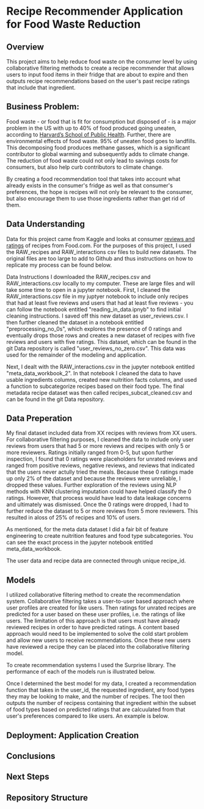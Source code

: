 # Recipe Recommender Application for Food Waste Reduction

## Overview
This project aims to help reduce food waste on the consumer level by using collaborative filtering methods to create a recipe recommender that allows users to input food items in their fridge that are about to expire and then outputs recipe recommendations based on the user's past recipe ratings that include that ingredient. 

## Business Problem: 
Food waste - or food that is fit for consumption but disposed of - is a major problem in the US with up to 40% of food produced going uneaten, according to [Harvard’s School of Public Health](https://www.hsph.harvard.edu/nutritionsource/sustainability/food-waste/). Further, there are environmental effects of food waste. 95% of uneaten food goes to landfills. This decomposing food produces methane gasses, which is a significant contributor to global warming and subsequently adds to climate change. The reduction of food waste could not only lead to savings costs for consumers, but also help curb contributors to climate change. 

By creating a food recommendation tool that takes into account what already exists in the consumer's fridge as well as that consumer's preferences, the hope is recipes will not only be relevant to the consumer, but also encourage them to use those ingredients rather than get rid of them. 

## Data Understanding 
Data for this project came from Kaggle and looks at consumer [reviews and ratings](https://www.kaggle.com/datasets/shuyangli94/food-com-recipes-and-user-interactions) of recipes from Food.com. For the purposes of this project, I used the RAW_recipes and RAW_interactions csv files to build new datasets. The original files are too large to add to Github and thus instructions on how to replicate my process can be found below.

Data Instructions
I downloaded the RAW_recipes.csv and RAW_interactions.csv locally to my computer. These are large files and will take some time to open in a jupyter notebook. First, I cleaned the RAW_interactions.csv file in my juptyer notebook to include only recipes that had at least five reviews and users that had at least five reviews - you can follow the notebook entitled "reading_in_data.ipnyb" to find initial cleaning instructions. I saved off this new dataset as  user_reviews.csv. I then further cleaned the dataset in a notebook entitled "preprocessing_no_0s", which explores the presence of 0 ratings and eventually drops those rows and creates a new dataset of recipes with five reviews and users with five ratings. This dataset, which can be found in the git Data repository is called "user_reviews_no_zero.csv". This data was used for the remainder of the modeling and application. 

Next, I dealt with the RAW_interactions.csv in the jupyter notebook entitled "meta_data_workbook_2". In that notebook I cleaned the data to have usable ingredients columns, created new nuitrition facts columns, and used a function to subcategorize recipes based on their food type. The final metadata recipe dataset was then called recipes_subcat_cleaned.csv and can be found in the git Data repository. 

## Data Preperation
My final dataset included data from XX recipes with reviews from XX users. For collaborative filtering purposes, I cleaned the data to include only user reviews from users that had 5 or more reviews and recipes with only 5 or more reviewers. Ratings initially ranged from 0-5, but upon further inspection, I found that 0 ratings were placeholders for unrated reviews and ranged from positive reviews, negative reviews, and reviews that indicated that the users never actully tried the meals. Because these 0 ratings made up only 2% of the dataset and because the reviews were unreliable, I dropped these values. Further exploration of the reviews using NLP methods with KNN clustering imputation could have helped classify the 0 ratings. However, that process would have lead to data leakage concerns and ultimately was dismissed. Once the 0 ratings were dropped, I had to further reduce the dataset to 5 or more reviews from 5 more reviewers. This resulted in aloss of 25% of recipes and 10% of users. 

As mentioned, for the meta data dataset I did a fair bit of feature engineering to create nuitrition features and food type subcategories. You can see the exact process in the jupyter notebook entitled meta_data_workbook. 

The user data and recipe data are connected through unique recipe_id. 

## Models
I utilized collaborative filtering method to create the recommendation system. Collaborative filtering takes a user-to-user based approach where user profiles are created for like users. Then ratings for unrated recipes are predicted for a user based on these user profiles, i.e. the ratings of like users. The limitation of this approach is that users must have already reviewed recipes in order to have predicted ratings. A content based approach would need to be implemented to solve the cold start problem and allow new users to receive recommendations. Once these new users have reviewed a recipe they can be placed into the collaborative filtering model. 

To create recommendation systems I used the Surprise library. The performance of each of the models run is illustrated below. 

<RMSE graph for all the models> 
  
Once I determined the best model for my data, I created a recommendation function that takes in the user_id, the requested ingredient, any food types they may be looking to make, and the number of recipes. The tool then outputs the number of recipess containing that ingredient within the subset of food types based on predicted ratings that are calcuulated from that user's preferences compared to like users. An example is below. 
  
<Example of output from collaborative filtering model>

## Deployment: Application Creation



## Conclusions 



## Next Steps



## Repository Structure




